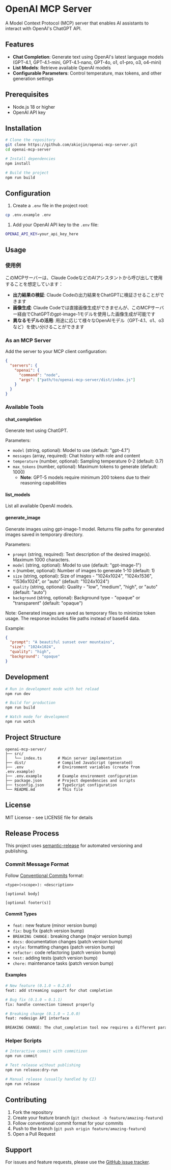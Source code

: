 # OpenAI MCP Server

A Model Context Protocol (MCP) server that enables AI assistants to interact
with OpenAI's ChatGPT API.

## Features

- **Chat Completion**: Generate text using OpenAI's latest language models
  (GPT-4.1, GPT-4.1-mini, GPT-4.1-nano, GPT-4o, o1, o1-pro, o3, o4-mini)
- **List Models**: Retrieve available OpenAI models
- **Configurable Parameters**: Control temperature, max tokens, and other
  generation settings

## Prerequisites

- Node.js 18 or higher
- OpenAI API key

## Installation

```bash
# Clone the repository
git clone https://github.com/akiojin/openai-mcp-server.git
cd openai-mcp-server

# Install dependencies
npm install

# Build the project
npm run build
```

## Configuration

1. Create a `.env` file in the project root:

```bash
cp .env.example .env
```

1. Add your OpenAI API key to the `.env` file:

```bash
OPENAI_API_KEY=your_api_key_here
```

## Usage

### 使用例

このMCPサーバーは、Claude CodeなどのAIアシスタントから呼び出して使用することを想定しています：

- **出力結果の検証**: Claude Codeの出力結果をChatGPTに検証させることができます
- **画像生成**: Claude Codeでは直接画像生成ができませんが、このMCPサーバー経由でChatGPTのgpt-image-1モデルを使用した画像生成が可能です
- **異なるモデルの活用**: 用途に応じて様々なOpenAIモデル（GPT-4.1、o1、o3など）を使い分けることができます

### As an MCP Server

Add the server to your MCP client configuration:

```json
{
  "servers": {
    "openai": {
      "command": "node",
      "args": ["path/to/openai-mcp-server/dist/index.js"]
    }
  }
}
```

### Available Tools

#### chat_completion

Generate text using ChatGPT.

Parameters:

- `model` (string, optional): Model to use (default: "gpt-4.1")
- `messages` (array, required): Chat history with role and content
- `temperature` (number, optional): Sampling temperature 0-2 (default: 0.7)
- `max_tokens` (number, optional): Maximum tokens to generate (default: 1000)
  - **Note**: GPT-5 models require minimum 200 tokens due to their reasoning capabilities

#### list_models

List all available OpenAI models.

#### generate_image

Generate images using gpt-image-1 model. Returns file paths for generated images saved in temporary directory.

Parameters:
- `prompt` (string, required): Text description of the desired image(s). Maximum 1000 characters.
- `model` (string, optional): Model to use (default: "gpt-image-1")
- `n` (number, optional): Number of images to generate 1-10 (default: 1)
- `size` (string, optional): Size of images - "1024x1024", "1024x1536", "1536x1024", or "auto" (default: "1024x1024")
- `quality` (string, optional): Quality - "low", "medium", "high", or "auto" (default: "auto")
- `background` (string, optional): Background type - "opaque" or "transparent" (default: "opaque")

Note: Generated images are saved as temporary files to minimize token usage. The response includes file paths instead of base64 data.

Example:
```json
{
  "prompt": "A beautiful sunset over mountains",
  "size": "1024x1024",
  "quality": "high",
  "background": "opaque"
}
```

## Development

```bash
# Run in development mode with hot reload
npm run dev

# Build for production
npm run build

# Watch mode for development
npm run watch
```

## Project Structure

```text
openai-mcp-server/
├── src/
│   └── index.ts       # Main server implementation
├── dist/              # Compiled JavaScript (generated)
├── .env               # Environment variables (create from .env.example)
├── .env.example       # Example environment configuration
├── package.json       # Project dependencies and scripts
├── tsconfig.json      # TypeScript configuration
└── README.md          # This file
```

## License

MIT License - see LICENSE file for details

## Release Process

This project uses [semantic-release](https://github.com/semantic-release/semantic-release)
for automated versioning and publishing.

### Commit Message Format

Follow [Conventional Commits](https://www.conventionalcommits.org/) format:

```text
<type>(<scope>): <description>

[optional body]

[optional footer(s)]
```

#### Commit Types

- `feat:` new feature (minor version bump)
- `fix:` bug fix (patch version bump)
- `BREAKING CHANGE:` breaking change (major version bump)
- `docs:` documentation changes (patch version bump)
- `style:` formatting changes (patch version bump)
- `refactor:` code refactoring (patch version bump)
- `test:` adding tests (patch version bump)
- `chore:` maintenance tasks (patch version bump)

#### Examples

```bash
# New feature (0.1.0 → 0.2.0)
feat: add streaming support for chat completion

# Bug fix (0.1.0 → 0.1.1)
fix: handle connection timeout properly

# Breaking change (0.1.0 → 1.0.0)
feat: redesign API interface

BREAKING CHANGE: The chat_completion tool now requires a different parameter structure
```

### Helper Scripts

```bash
# Interactive commit with commitizen
npm run commit

# Test release without publishing
npm run release:dry-run

# Manual release (usually handled by CI)
npm run release
```

## Contributing

1. Fork the repository
2. Create your feature branch (`git checkout -b feature/amazing-feature`)
3. Follow conventional commit format for your commits
4. Push to the branch (`git push origin feature/amazing-feature`)
5. Open a Pull Request

## Support

For issues and feature requests, please use the [GitHub issue tracker](https://github.com/akiojin/openai-mcp-server/issues).
